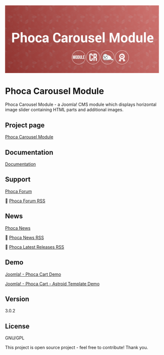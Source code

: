 



![Phoca Carousel Module](https://github.com/PhocaCz/PhocaCarouselModule/blob/master/mod_phocacarousel.png)

# Phoca Carousel Module



Phoca Carousel Module - a Joomla! CMS module which displays horizontal image slider containing HTML parts and additional images.



## Project page

[Phoca Carousel Module](https://www.phoca.cz/phoca-carousel-module)



## Documentation

[Documentation](https://www.phoca.cz/documentation/)



## Support

[Phoca Forum](https://www.phoca.cz/forum)

:bell: [Phoca Forum RSS](https://www.phoca.cz/forum/app.php/feed)



## News

[Phoca News](https://www.phoca.cz/news)

:bell: [Phoca News RSS](https://www.phoca.cz/news?format=feed&type=rss)

:bell: [Phoca Latest Releases RSS](https://www.phoca.cz/download/feed/111?format=feed&type=rss)



## Demo

[Joomla! - Phoca Cart Demo](https://www.phoca.cz/phocacartdemo/)

[Joomla! - Phoca Cart - Astroid Template Demo](https://www.phoca.cz/phocacartdemo/astroid/)



## Version

3.0.2



## License

GNU/GPL



This project is open source project - feel free to contribute! Thank you.
